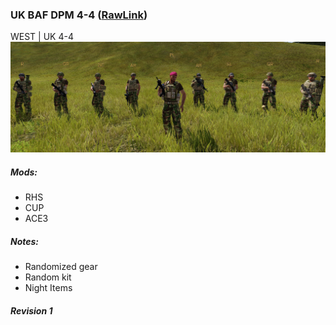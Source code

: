 ### UK BAF DPM 4-4  ([RawLink](https://raw.githubusercontent.com/rempopo/Gear_Kits_Collection/master/West/UK%20BAF%20DPM%204-4/Kits%20BAF%20DPM%204-4.sqf))
WEST | UK 4-4 
<br />
<img src="https://raw.githubusercontent.com/rempopo/Gear_Kits_Collection/master/West/UK%20BAF%20DPM%204-4/Overview.jpg" />

##### Mods:
- RHS
- CUP
- ACE3

##### Notes:
- Randomized gear
- Random kit
- Night Items

##### Revision 1
